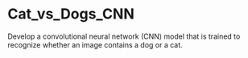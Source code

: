 # Cat_vs_Dogs_CNN
Develop a convolutional neural network (CNN) model that is trained to recognize whether an image contains a dog or a cat.
